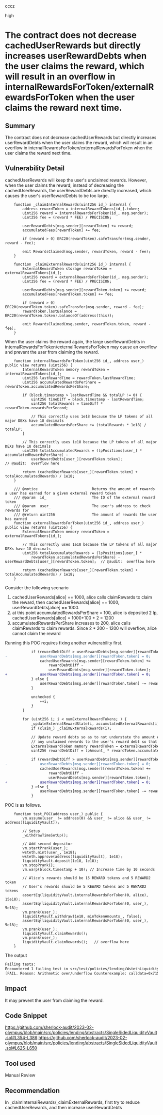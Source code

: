 cccz

high

# The contract does not decrease cachedUserRewards but directly increases userRewardDebts when the user claims the reward, which will result in an overflow in internalRewardsForToken/externalRewardsForToken when the user claims the reward next time.

## Summary
The contract does not decrease cachedUserRewards but directly increases userRewardDebts when the user claims the reward, which will result in an overflow in internalRewardsForToken/externalRewardsForToken when the user claims the reward next time.
## Vulnerability Detail
cachedUserRewards will keep the user's unclaimed rewards.
However, when the user claims the reward, instead of decreasing the cachedUserRewards, the userRewardDebts are directly increased, which causes the user's userRewardDebts to be too large.
```solidity
    function _claimInternalRewards(uint256 id_) internal {
        address rewardToken = internalRewardTokens[id_].token;
        uint256 reward = internalRewardsForToken(id_, msg.sender);
        uint256 fee = (reward * FEE) / PRECISION;

        userRewardDebts[msg.sender][rewardToken] += reward;
        accumulatedFees[rewardToken] += fee;

        if (reward > 0) ERC20(rewardToken).safeTransfer(msg.sender, reward - fee);

        emit RewardsClaimed(msg.sender, rewardToken, reward - fee);
    }

    function _claimExternalRewards(uint256 id_) internal {
        ExternalRewardToken storage rewardToken = externalRewardTokens[id_];
        uint256 reward = externalRewardsForToken(id_, msg.sender);
        uint256 fee = (reward * FEE) / PRECISION;

        userRewardDebts[msg.sender][rewardToken.token] += reward;
        accumulatedFees[rewardToken.token] += fee;

        if (reward > 0) ERC20(rewardToken.token).safeTransfer(msg.sender, reward - fee);
        rewardToken.lastBalance = ERC20(rewardToken.token).balanceOf(address(this));

        emit RewardsClaimed(msg.sender, rewardToken.token, reward - fee);
    }
```
When the user claims the reward again, the large userRewardDebts in internalRewardsForToken/externalRewardsForToken may cause an overflow and prevent the user from claiming the reward.
```solidity
    function internalRewardsForToken(uint256 id_, address user_) public view returns (uint256) {
        InternalRewardToken memory rewardToken = internalRewardTokens[id_];
        uint256 lastRewardTime = rewardToken.lastRewardTime;
        uint256 accumulatedRewardsPerShare = rewardToken.accumulatedRewardsPerShare;

        if (block.timestamp > lastRewardTime && totalLP != 0) {
            uint256 timeDiff = block.timestamp - lastRewardTime;
            uint256 totalRewards = timeDiff * rewardToken.rewardsPerSecond;

            // This correctly uses 1e18 because the LP tokens of all major DEXs have 18 decimals
            accumulatedRewardsPerShare += (totalRewards * 1e18) / totalLP;
        }

        // This correctly uses 1e18 because the LP tokens of all major DEXs have 18 decimals
        uint256 totalAccumulatedRewards = (lpPositions[user_] * accumulatedRewardsPerShare) -
            userRewardDebts[user_][rewardToken.token];                                             // @audit:  overflow here

        return (cachedUserRewards[user_][rewardToken.token] + totalAccumulatedRewards) / 1e18;
    }

    /// @notice                         Returns the amount of rewards a user has earned for a given external reward token
    /// @param  id_                     The ID of the external reward token
    /// @param  user_                   The user's address to check rewards for
    /// @return uint256                 The amount of rewards the user has earned
    function externalRewardsForToken(uint256 id_, address user_) public view returns (uint256) {
        ExternalRewardToken memory rewardToken = externalRewardTokens[id_];

        // This correctly uses 1e18 because the LP tokens of all major DEXs have 18 decimals
        uint256 totalAccumulatedRewards = (lpPositions[user_] *
            rewardToken.accumulatedRewardsPerShare) - userRewardDebts[user_][rewardToken.token];  // @audit:  overflow here

        return (cachedUserRewards[user_][rewardToken.token] + totalAccumulatedRewards) / 1e18;
    }
```
Consider the following scenario
1. cachedUserRewards[alice] == 1000, alice calls claimRewards to claim the reward, then cachedUserRewards[alice] == 1000, userRewardDebts[alice] == 1000.
2. at this point accumulatedRewardsPerShare = 100, alice is deposited 2 lp, cachedUserRewards[alice] = 1000+100 * 2 = 1200
3. accumulatedRewardsPerShare increases to 200, alice calls claimRewards to claim rewards. Since 2 * 200 - 1200 will overflow, alice cannot claim the reward

Running this POC requires fixing another vulnerability first.
```diff
            if (rewardDebtDiff > userRewardDebts[msg.sender][rewardToken.token]) {
-               userRewardDebts[msg.sender][rewardToken.token] = 0;
                cachedUserRewards[msg.sender][rewardToken.token] +=
                    rewardDebtDiff -
                    userRewardDebts[msg.sender][rewardToken.token];
+               userRewardDebts[msg.sender][rewardToken.token] = 0;
            } else {
                userRewardDebts[msg.sender][rewardToken.token] -= rewardDebtDiff;
            }

            unchecked {
                ++i;
            }
        }

        for (uint256 i; i < numExternalRewardTokens; ) {
            _updateExternalRewardState(i, accumulatedExternalRewards[i]);
            if (claim_) _claimExternalRewards(i);

            // Update reward debts so as to not understate the amount of rewards owed to the user, and push
            // any unclaimed rewards to the user's reward debt so that they can be claimed later
            ExternalRewardToken memory rewardToken = externalRewardTokens[i];
            uint256 rewardDebtDiff = lpAmount_ * rewardToken.accumulatedRewardsPerShare;

            if (rewardDebtDiff > userRewardDebts[msg.sender][rewardToken.token]) {
-               userRewardDebts[msg.sender][rewardToken.token] = 0;
                cachedUserRewards[msg.sender][rewardToken.token] +=
                    rewardDebtDiff -
                    userRewardDebts[msg.sender][rewardToken.token];
+               userRewardDebts[msg.sender][rewardToken.token] = 0;
            } else {
                userRewardDebts[msg.sender][rewardToken.token] -= rewardDebtDiff;
            }
```
POC is as follows. 
```solidity
    function test_POC(address user_) public {
        vm.assume(user_ != address(0) && user_ != alice && user_ != address(liquidityVault));

        // Setup
        _withdrawTimeSetUp();

        // Add second depositor
        vm.startPrank(user_);
        wsteth.mint(user_, 1e18);
        wsteth.approve(address(liquidityVault), 1e18);
        liquidityVault.deposit(1e18, 1e18);
        vm.stopPrank();
        vm.warp(block.timestamp + 10); // Increase time by 10 seconds

        // Alice's rewards should be 15 REWARD tokens and 5 REWARD2 token
        // User's rewards should be 5 REWARD tokens and 5 REWARD2 tokens
        assertEq(liquidityVault.internalRewardsForToken(0, alice), 15e18);
        assertEq(liquidityVault.internalRewardsForToken(0, user_), 5e18);
        vm.prank(user_);
        liquidityVault.withdraw(1e18, minTokenAmounts_, false);
        assertEq(liquidityVault.internalRewardsForToken(0, user_), 5e18);
        vm.prank(user_);
        liquidityVault.claimRewards();
        vm.prank(user_);
        liquidityVault.claimRewards();   // overflow here
    }
```
The output
```sh
Failing tests:
Encountered 1 failing test in src/test/policies/lending/WstethLiquidityVaultMock.t.sol:WstethLiquidityVaultTest
[FAIL. Reason: Arithmetic over/underflow Counterexample: calldata=0x7156fa2f0000000000000000000000000000000000000000000000000000000000000001, args=[0x0000000000000000000000000000000000000001]]
```
## Impact
It may prevent the user from claiming the reward.
## Code Snippet
https://github.com/sherlock-audit/2023-02-olympus/blob/main/src/policies/lending/abstracts/SingleSidedLiquidityVault.sol#L354-L386
https://github.com/sherlock-audit/2023-02-olympus/blob/main/src/policies/lending/abstracts/SingleSidedLiquidityVault.sol#L625-L650
## Tool used

Manual Review

## Recommendation
In _claimInternalRewards/_claimExternalRewards, first try to reduce cachedUserRewards, and then increase userRewardDebts
